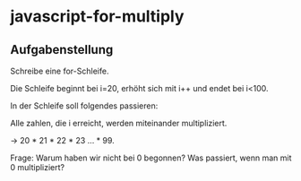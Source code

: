 # javascript-for-multiply

## Aufgabenstellung
Schreibe eine for-Schleife.

Die Schleife beginnt bei i=20, erhöht sich mit i++ und endet bei i<100.

In der Schleife soll folgendes passieren:

Alle zahlen, die i erreicht, werden miteinander multipliziert.

-> 20 * 21 * 22 * 23 ... * 99.

Frage: Warum haben wir nicht bei 0 begonnen? Was passiert, wenn man mit 0 multipliziert?
